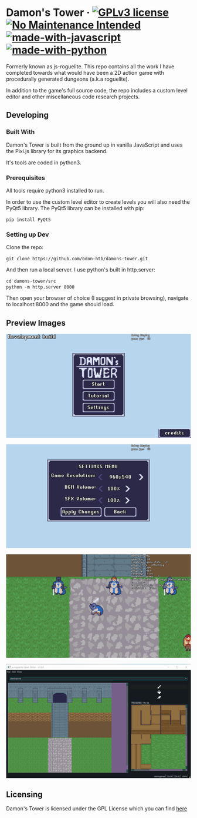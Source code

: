 # Damon's Tower &middot; [![GPLv3 license](https://img.shields.io/badge/License-GPLv3-blue.svg)](http://perso.crans.org/besson/LICENSE.html) [![No Maintenance Intended](http://unmaintained.tech/badge.svg)](http://unmaintained.tech/) [![made-with-javascript](https://img.shields.io/badge/Made%20with-JavaScript-1f425f.svg)](https://www.javascript.com) [![made-with-python](https://img.shields.io/badge/Made%20with-Python-1f425f.svg)](https://www.python.org/)


Formerly known as js-roguelite. This repo contains all the work I have completed
towards what would have been a 2D action game with procedurally generated dungeons (a.k.a roguelite).

In addition to the game's full source code, the repo includes a custom level editor
and other miscellaneous code research projects.

## Developing

### Built With
Damon's Tower is built from the ground up in vanilla JavaScript and uses the Pixi.js
library for its graphics backend.

It's tools are coded in python3.

### Prerequisites
All tools require python3 installed to run.

In order to use the custom level editor to create levels you will also need
the PyQt5 library. The PyQt5 library can be installed with pip:
```
pip install PyQt5
```

### Setting up Dev
Clone the repo:
```
git clone https://github.com/bdon-htb/damons-tower.git
```
And then run a local server. I use python's built in http.server:
```
cd damons-tower/src
python -m http.server 8000
```
Then open your browser of choice (I suggest in private browsing), navigate to
localhost:8000 and the game should load.

## Preview Images
![Screenshot of Main Menu](https://github.com/bdon-htb/damons-tower/blob/master/misc/preview_images/game_preview1.png)

![Screenshot of Settings Menu](https://github.com/bdon-htb/damons-tower/blob/master/misc/preview_images/game_preview2.png)

![Gameplay Screenshot](https://github.com/bdon-htb/damons-tower/blob/master/misc/preview_images/game_preview3.png)

![Level Editor Screenshot](https://github.com/bdon-htb/damons-tower/blob/master/misc/preview_images/editor_preview.png)

## Licensing
Damon's Tower is licensed under the GPL License which you can find [here](https://github.com/bdon-htb/damons-tower/blob/master/LICENSE.md)
